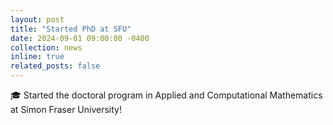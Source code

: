 ```yaml
---
layout: post
title: "Started PhD at SFU"
date: 2024-09-01 09:00:00 -0400
collection: news
inline: true
related_posts: false
---
```


🎓 Started the doctoral program in Applied and Computational Mathematics at Simon Fraser University!
